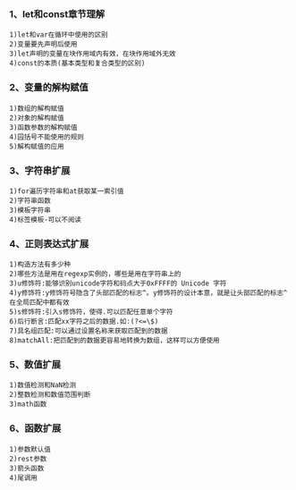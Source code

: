 ### 1、let和const章节理解
```
1)let和var在循环中使用的区别
2)变量要先声明后使用
3)let声明的变量在块作用域内有效，在块作用域外无效
4)const的本质(基本类型和复合类型的区别)
```

### 2、变量的解构赋值
```
1)数组的解构赋值
2)对象的解构赋值
3)函数参数的解构赋值
4)园括号不能使用的规则
5)解构赋值的应用
```

### 3、字符串扩展
```
1)for遍历字符串和at获取某一索引值
2)字符串函数
3)模板字符串
4)标签模板-可以不阅读
```

### 4、正则表达式扩展
```
1)构造方法有多少种
2)哪些方法是用在regexp实例的，哪些是用在字符串上的
3)u修饰符:能够识别unicode字符和码点大于0xFFFF的 Unicode 字符
4)y修饰符:y修饰符号隐含了头部匹配的标志^。y修饰符的设计本意，就是让头部匹配的标志^在全局匹配中都有效
5)s修饰符:引入s修饰符，使得.可以匹配任意单个字符
6)后行断言:匹配xx字符之后的数据.如:(?<=\$)
7)具名组匹配:可以通过设置名称来获取匹配到的数据
8)matchAll:把匹配到的数据更容易地转换为数组，这样可以方便使用
```
### 5、数值扩展
```
1)数值检测和NaN检测
2)整数检测和数值范围判断
3)math函数
```
### 6、函数扩展
```
1)参数默认值
2)rest参数
3)箭头函数
4)尾调用
```
